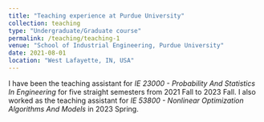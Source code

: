 ```yaml
---
title: "Teaching experience at Purdue University"
collection: teaching
type: "Undergraduate/Graduate course"
permalink: /teaching/teaching-1
venue: "School of Industrial Engineering, Purdue University"
date: 2021-08-01
location: "West Lafayette, IN, USA"
---
```


I have been the teaching assistant for *IE 23000 - Probability And Statistics In Engineering* for five straight semesters from 2021 Fall to 2023 Fall. I also worked as the teaching assistant for *IE 53800 - Nonlinear Optimization Algorithms And Models* in 2023 Spring.